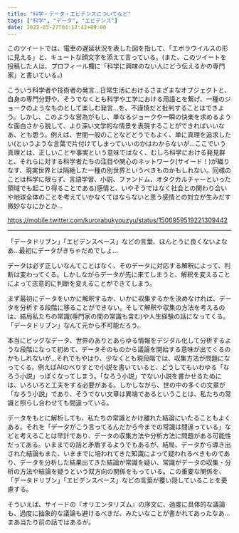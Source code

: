 ```yaml
---
title: "科学・データ・エビデンスについてなど"
tags: ["科学", "データ", "エビデンス"]
date: 2022-03-27T04:12:42+09:00
---
```


このツイートでは、電車の遅延状況を表した図を指して、「エボラウイルスの形に見える」と、キュートな顔文字を添えて言っている。(また、このツイートを投稿した人は、プロフィール欄に「科学に興味のない人にどう伝えるかの専門家」と書いている。)

こういう科学者や技術者の発言...日常生活におけるさまざまなオブジェクトと、自身の専門分野や、そうでなくとも科学や工学における用語とを繋げ、一種のジョークのようなものとして楽しむ発言...を、不謹慎だと批判することはできよう。しかし、このような営為がもし、単なるジョークや一瞬の快楽を求めるような面白さから脱して、より深い文学的な情景を表現することができればいいなあ、とも思う。例えば、世間一般のことなどどうでもよく、単に真理を追求したい(というような言葉で片付けてしまっていいのかはわからないが...ここでいう真理とは、正しいことや事実という意味ではなく、むしろ科学における発見群と、それらに対する科学者たちの注目や関心のネットワーク(サイード！)が織りなす、現実世界とは隔絶した一種の別世界というべきものかもしれない。同様のことは科学に限らず、言語学習、小説、ファンドム、オタクカルチャーといった領域でも起こり得ることである)感情と、いやそうではなく社会との関わり合いや地球全体のことを考えていかなくてはならないと思う感情との対立が生みだす微妙ななにかとか...

https://mobile.twitter.com/kurorabukyouzyu/status/1506959519221309442

***

「データドリブン」「エビデンスベース」などの言葉、ほんとうに良くないよなあ...最初にデータがきちゃだめでしょ...

データは必ず正しいなんてことはなく、そのデータに対応する解釈によって、判断は変わってくる。しかしながらデータが先に来てしまうと、解釈を変えることによって恣意的に判断を変えることができてしまう。

まず最初にデータをいかに解釈するか、いかに収集するかを決めなければ、データを分析する段階に移ることができない。そして解釈や収集の方法を考えるのは、結局私たちの常識(専門家の間の常識も含む)や人生経験の話になってくる。「データドリブン」なんて元から不可能だろう。

本当にビッグなデータ、世界のありとあらゆる情報をデジタル化して分析するような段階になって初めて、データそのものから議論を開始する意味が出てくるのかもしれないが...それでもやはり、少なくとも現段階では、収集方法が問題になってくる。例えばAIのべりすとで小説を書いていると、どうしてもいわゆる「なろう小説」っぽくなってしまう。「なろう小説」でない小説を書かせるためには、いろいろと工夫をする必要がある。しかしながら、世の中の多くの文章が「なろう小説」であり、そうでない文章は異端であるということは、私たちの常識と照らし合わせても間違っている。

データをもとに解析しても、私たちの常識とかけ離れた結論にいたることもよくある。それを「データがこう言ってるんだから今までの常識は間違っている」などと考えることは早計であり、データの収集方法や分析方法に問題がある可能性だってある。いままでの話と矛盾するようでもあるが、結局、データから導き出された結論もまた、いままでに培われてきた知識によって疑われるべきものであり、データを分析した結果出てきた結論が常識を疑い、常識がデータの収集・分析の方法や結論を疑うという双方向の関係をもっている。この重要な関係を、「データドリブン」「エビデンスベース」などの言葉が覆い隠していることを憂慮する。

そういえば、サイードの『オリエンタリズム』の序文に、過度に具体的な議論も、過度に抽象的な議論も避けるべきだ、みたいなことが書かれてあったなあ...まあ当たり前の話ではあるが。
